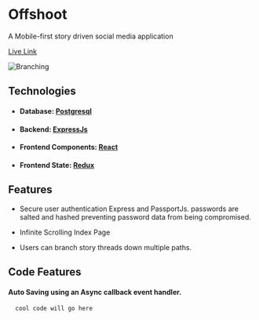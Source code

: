 # Offshoot

A Mobile-first story driven social media application

[Live Link](https://offshoots.herokuapp.com)

![Branching](https://user-images.githubusercontent.com/1903468/66514882-e1724d00-ea92-11e9-9541-1539537cb3e2.gif)


## Technologies
+ #### Database: [Postgresql](https://www.postgresql.org/)
+ #### Backend: [ExpressJs](https://expressjs.com/)
+ #### Frontend Components: [React](https://reactjs.org/)
+ #### Frontend State: [Redux](https://redux.js.org/)

## Features
+ Secure user authentication Express and PassportJs. passwords are salted and hashed preventing password data from being compromised.

+ Infinite Scrolling Index Page

+ Users can branch story threads down multiple paths.



## Code Features

#### Auto Saving using an Async callback event handler.

```javascript
  cool code will go here
````
